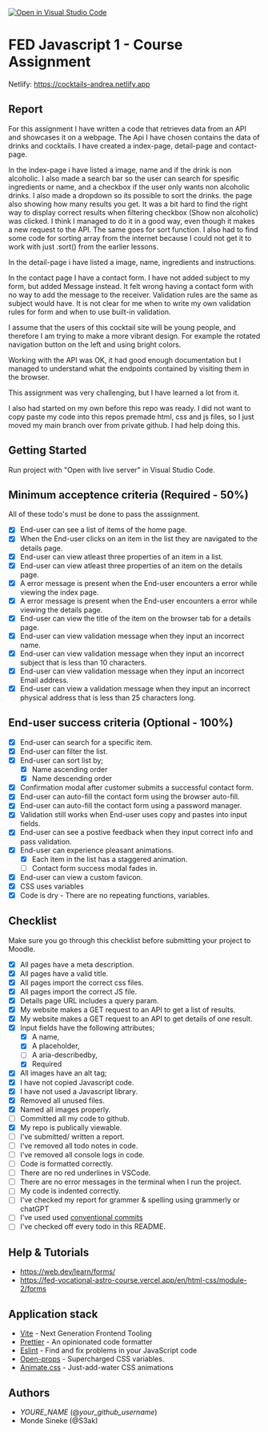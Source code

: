 [![Open in Visual Studio Code](https://classroom.github.com/assets/open-in-vscode-c66648af7eb3fe8bc4f294546bfd86ef473780cde1dea487d3c4ff354943c9ae.svg)](https://classroom.github.com/online_ide?assignment_repo_id=10237337&assignment_repo_type=AssignmentRepo)

# FED Javascript 1 - Course Assignment

Netlify: https://cocktails-andrea.netlify.app

## Report

For this assignment I have written a code that retrieves data from an API and showcases it on a webpage. The Api I have chosen contains the data of drinks and cocktails.
I have created a index-page, detail-page and contact-page.

In the index-page i have listed a image, name and if the drink is non alcoholic. I also made a search bar so the user can search for spesific ingredients or name, and a checkbox if the user only wants non alcoholic drinks. I also made a dropdown so its possible to sort the drinks. the page also showing how many results you get.
It was a bit hard to find the right way to display correct results when filtering checkbox (Show non alcoholic) was clicked. I think I managed to do it in a good way, even though it makes a new request to the API. The same goes for sort function. I also had to find some code for sorting array from the internet because I could not get it to work with just .sort() from the earlier lessons.

In the detail-page i have listed a image, name, ingredients and instructions.

In the contact page I have a contact form.
I have not added subject to my form, but added Message instead. It felt wrong having a contact form with no way to add the message to the receiver. Validation rules are the same as subject would have. It is not clear for me when to write my own validation rules for form and when to use built-in validation.

I assume that the users of this cocktail site will be young people, and therefore I am trying to make a more vibrant design. For example the rotated navigation button on the left and using bright colors.

Working with the API was OK, it had good enough documentation but I managed to understand what the endpoints contained by visiting them in the browser.

This assignment was very challenging, but I have learned a lot from it.

I also had started on my own before this repo was ready. I did not want to copy paste my code into this repos premade html, css and js files, so I just moved my main branch over from private github. I had help doing this.

## Getting Started

Run project with "Open with live server" in Visual Studio Code.

## Minimum acceptence criteria (Required - 50%)

All of these todo's must be done to pass the asssignment.

- [x] End-user can see a list of items of the home page.
- [x] When the End-user clicks on an item in the list they are navigated to the details page.
- [x] End-user can view atleast three properties of an item in a list.
- [x] End-user can view atleast three properties of an item on the details page.
- [x] A error message is present when the End-user encounters a error while viewing the index page.
- [x] A error message is present when the End-user encounters a error while viewing the details page.
- [x] End-user can view the title of the item on the browser tab for a details page.
- [x] End-user can view validation message when they input an incorrect name.
- [x] End-user can view validation message when they input an incorrect subject that is less than 10 characters.
- [x] End-user can view validation message when they input an incorrect Email address.
- [x] End-user can view a validation message when they input an incorrect physical address that is less than 25 characters long.

## End-user success criteria (Optional - 100%)

- [x] End-user can search for a specific item.
- [x] End-user can filter the list.
- [x] End-user can sort list by;
  - [x] Name ascending order
  - [x] Name descending order
- [x] Confirmation modal after customer submits a successful contact form.
- [x] End-user can auto-fill the contact form using the browser auto-fill.
- [x] End-user can auto-fill the contact form using a password manager.
- [x] Validation still works when End-user uses copy and pastes into input fields.
- [x] End-user can see a postive feedback when they input correct info and pass validation.
- [x] End-user can experience pleasant animations.
  - [x] Each item in the list has a staggered animation.
  - [ ] Contact form success modal fades in.
- [x] End-user can view a custom favicon.
- [x] CSS uses variables
- [x] Code is dry - There are no repeating functions, variables.

## Checklist

Make sure you go through this checklist before submitting your project to Moodle.

- [x] All pages have a meta description.
- [x] All pages have a valid title.
- [x] All pages import the correct css files.
- [x] All pages import the correct JS file.
- [x] Details page URL includes a query param.
- [x] My website makes a GET request to an API to get a list of results.
- [x] My website makes a GET request to an API to get details of one result.
- [x] Input fields have the following attributes;
  - [x] A name,
  - [x] A placeholder,
  - [ ] A aria-describedby,
  - [x] Required
- [x] All images have an alt tag;
- [x] I have not copied Javascript code.
- [x] I have not used a Javascript library.
- [x] Removed all unused files.
- [x] Named all images properly.
- [ ] Committed all my code to github.
- [x] My repo is publically viewable.
- [ ] I've submitted/ written a report.
- [ ] I've removed all todo notes in code.
- [ ] I've removed all console logs in code.
- [ ] Code is formatted correctly.
- [ ] There are no red underlines in VSCode.
- [ ] There are no error messages in the terminal when I run the project.
- [ ] My code is indented correctly.
- [ ] I've checked my report for grammer & spelling using grammerly or chatGPT
- [ ] I've used used [conventional commits](https://www.conventionalcommits.org/en/v1.0.0/)
- [ ] I've checked off every todo in this README.

## Help & Tutorials

- https://web.dev/learn/forms/
- https://fed-vocational-astro-course.vercel.app/en/html-css/module-2/forms

## Application stack

- [Vite](https://vitejs.dev/) - Next Generation Frontend Tooling
- [Prettier](https://prettier.io/) - An opinionated code formatter
- [Eslint](https://eslint.org/) - Find and fix problems in your JavaScript code
- [Open-props](https://open-props.style/) - Supercharged
  CSS variables.
- [Animate.css](https://animate.style/) - Just-add-water CSS animations

## Authors

- _YOURE_NAME_ (@_your_github_username_)
- Monde Sineke (@S3ak)
